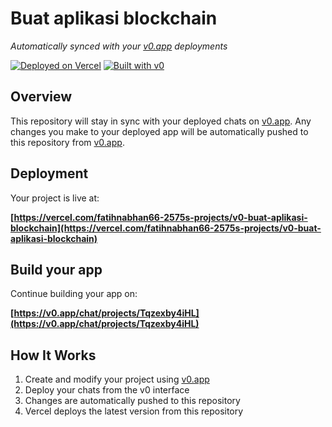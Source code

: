 # Buat aplikasi blockchain

*Automatically synced with your [v0.app](https://v0.app) deployments*

[![Deployed on Vercel](https://img.shields.io/badge/Deployed%20on-Vercel-black?style=for-the-badge&logo=vercel)](https://vercel.com/fatihnabhan66-2575s-projects/v0-buat-aplikasi-blockchain)
[![Built with v0](https://img.shields.io/badge/Built%20with-v0.app-black?style=for-the-badge)](https://v0.app/chat/projects/Tqzexby4iHL)

## Overview

This repository will stay in sync with your deployed chats on [v0.app](https://v0.app).
Any changes you make to your deployed app will be automatically pushed to this repository from [v0.app](https://v0.app).

## Deployment

Your project is live at:

**[https://vercel.com/fatihnabhan66-2575s-projects/v0-buat-aplikasi-blockchain](https://vercel.com/fatihnabhan66-2575s-projects/v0-buat-aplikasi-blockchain)**

## Build your app

Continue building your app on:

**[https://v0.app/chat/projects/Tqzexby4iHL](https://v0.app/chat/projects/Tqzexby4iHL)**

## How It Works

1. Create and modify your project using [v0.app](https://v0.app)
2. Deploy your chats from the v0 interface
3. Changes are automatically pushed to this repository
4. Vercel deploys the latest version from this repository
